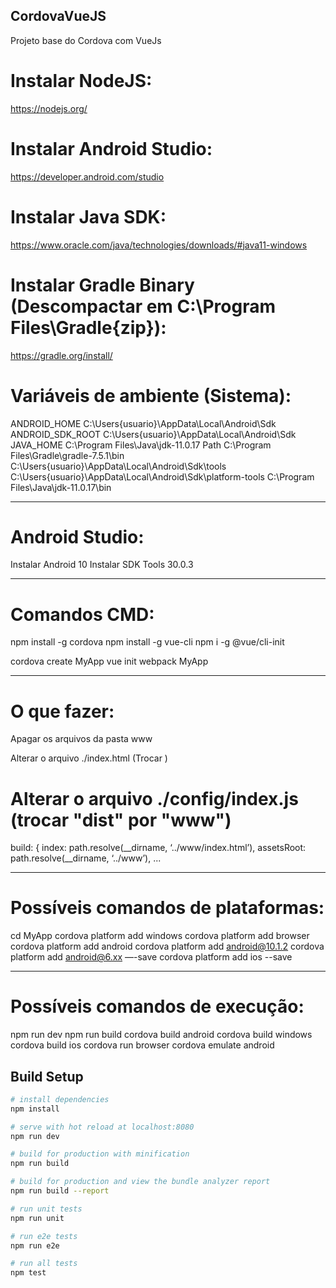 ## CordovaVueJS
Projeto base do Cordova com VueJs

# Instalar NodeJS:
  https://nodejs.org/

# Instalar Android Studio:
  https://developer.android.com/studio

# Instalar Java SDK:
  https://www.oracle.com/java/technologies/downloads/#java11-windows

# Instalar Gradle Binary (Descompactar em C:\Program Files\Gradle\{zip}):
  https://gradle.org/install/


# Variáveis de ambiente (Sistema):
  ANDROID_HOME
  C:\Users\{usuario}\AppData\Local\Android\Sdk
  ANDROID_SDK_ROOT
  C:\Users\{usuario}\AppData\Local\Android\Sdk
  JAVA_HOME
  C:\Program Files\Java\jdk-11.0.17
  Path
  C:\Program Files\Gradle\gradle-7.5.1\bin
  C:\Users\{usuario}\AppData\Local\Android\Sdk\tools
  C:\Users\{usuario}\AppData\Local\Android\Sdk\platform-tools
  C:\Program Files\Java\jdk-11.0.17\bin

---------------

# Android Studio:
  Instalar Android 10
  Instalar SDK Tools 30.0.3

---------------

# Comandos CMD:
  npm install -g cordova
  npm install -g vue-cli
  npm i -g @vue/cli-init

  cordova create MyApp
  vue init webpack MyApp

---------------

# O que fazer:
  Apagar os arquivos da pasta www

  Alterar o arquivo ./index.html (Trocar <HEAD>)
  <head> 
      <meta charset="utf-8"> 
      <meta name="format-detection" content="telephone=no"> 
      <meta name="msapplication-tap-highlight" content="no"> 
      <meta name="viewport" content="user-scalable=no, initial-scale=1, maximum-scale=1, Minimum-scale=1, width=device-width"> 
      <meta http-equiv="Content- Security-Policy" content="default-src 'self' data: gap: https://ssl.gstatic.com 'unsafe-eval'; style-src 'self' 'unsafe-inline'; media-src *; img -src 'self' data: content:; connect-src 'self' ws:;">
      <title>Nome do projeto</title> 
      <script src="cordova.js"></script> 
  </head>

# Alterar o arquivo ./config/index.js (trocar "dist" por "www")
build: {
  index: path.resolve(__dirname, ‘../www/index.html’),
  assetsRoot: path.resolve(__dirname, ‘../www’),
  ...
  
---------------

# Possíveis comandos de plataformas:
  cd MyApp
  cordova platform add windows
  cordova platform add browser
  cordova platform add android
  cordova platform add android@10.1.2
  cordova platform add android@6.xx —-save 
  cordova platform add ios --save

---------------

# Possíveis comandos de execução:
  npm run dev
  npm run build 
  cordova build android
  cordova build windows
  cordova build ios
  cordova run browser
  cordova emulate android


## Build Setup

``` bash
# install dependencies
npm install

# serve with hot reload at localhost:8080
npm run dev

# build for production with minification
npm run build

# build for production and view the bundle analyzer report
npm run build --report

# run unit tests
npm run unit

# run e2e tests
npm run e2e

# run all tests
npm test
```